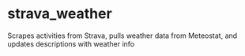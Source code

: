 # strava_weather
Scrapes activities from Strava, pulls weather data from Meteostat, and updates descriptions with weather info
